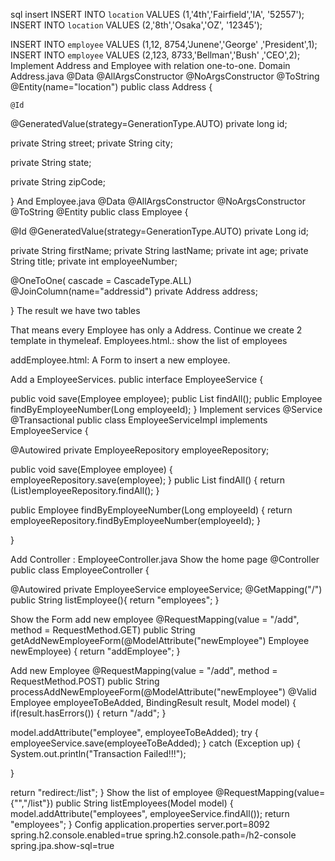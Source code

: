 sql insert
INSERT INTO `location` VALUES (1,'4th','Fairfield','IA', '52557');
INSERT INTO `location` VALUES (2,'8th','Osaka','OZ', '12345');
 
INSERT INTO `employee` VALUES (1,12, 8754,'Junene','George' ,'President',1);
INSERT INTO `employee` VALUES (2,123, 8733,'Bellman','Bush' ,'CEO',2);
Implement Address and Employee with relation one-to-one.
Domain Address.java
@Data
@AllArgsConstructor
@NoArgsConstructor
@ToString
@Entity(name="location")
public class Address {

    @Id
   @GeneratedValue(strategy=GenerationType.AUTO)
   private long id;

   private String street;
   private String city;
   
   private String state;

   private String zipCode;

}
And Employee.java
@Data
@AllArgsConstructor
@NoArgsConstructor
@ToString
@Entity
public class Employee {

   @Id
   @GeneratedValue(strategy=GenerationType.AUTO)
   private Long id;
   
   private String firstName;
   private String lastName;
   private int age;
   private String title;
   private int employeeNumber;

   @OneToOne( cascade = CascadeType.ALL)
    @JoinColumn(name="addressid")
   private Address address;

 
}
The result we have two tables
 
That means every Employee has only a Address.
Continue we create 2 template in thymeleaf.
Employees.html.: show the list of employees
 
addEmployee.html: A Form to insert a new employee.
 
Add a EmployeeServices.
public interface EmployeeService {

   public void save(Employee employee);
   public List<Employee> findAll();
   public Employee findByEmployeeNumber(Long employeeId);
}
Implement  services
@Service
@Transactional 
public class EmployeeServiceImpl implements EmployeeService {
   
   @Autowired
   private EmployeeRepository employeeRepository;

   public void save(Employee employee) {
      employeeRepository.save(employee);
   }
   public List<Employee> findAll() {
      return (List<Employee>)employeeRepository.findAll();
   }

   public Employee findByEmployeeNumber(Long employeeId) {
      return employeeRepository.findByEmployeeNumber(employeeId);
   }
 

}

Add Controller : EmployeeController.java
Show the home page
@Controller
public class EmployeeController {
   
   @Autowired
   private EmployeeService employeeService;
   @GetMapping("/")
   public  String listEmployee(){
      return "employees";
   }

Show the  Form add new employee
@RequestMapping(value = "/add", method = RequestMethod.GET)
public String getAddNewEmployeeForm(@ModelAttribute("newEmployee") Employee newEmployee) {
   return "addEmployee";
}

Add new Employee
@RequestMapping(value = "/add", method = RequestMethod.POST)
public String processAddNewEmployeeForm(@ModelAttribute("newEmployee") @Valid Employee employeeToBeAdded, BindingResult result, Model model) {
   if(result.hasErrors()) {
      return "/add";
   }

   model.addAttribute("employee", employeeToBeAdded);
   try {
      employeeService.save(employeeToBeAdded);
   } catch (Exception up) {
      System.out.println("Transaction Failed!!!");

   }

   return "redirect:/list";
}
Show the list of employee
@RequestMapping(value={"","/list"})
public String listEmployees(Model model) {
   model.addAttribute("employees", employeeService.findAll());
   return "employees";
}
Config application.properties
server.port=8092
spring.h2.console.enabled=true
spring.h2.console.path=/h2-console
spring.jpa.show-sql=true
